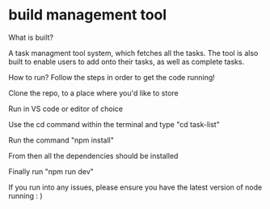 # build management tool

What is built?

A task managment tool system, which fetches all the tasks. The tool is also built to enable users to add onto their tasks, as well as complete tasks.

How to run? Follow the steps in order to get the code running!

Clone the repo, to a place where you'd like to store

Run in VS code or editor of choice

Use the cd command within the terminal and type "cd task-list"

Run the command "npm install"

From then all the dependencies should be installed

Finally run "npm run dev"

If you run into any issues, please ensure you have the latest version of node running : )
